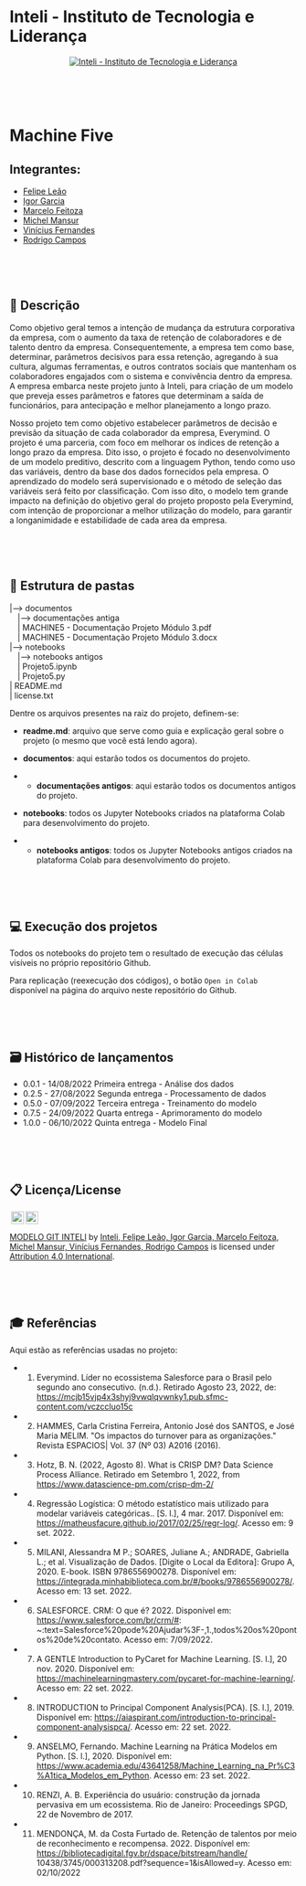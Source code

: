 # Inteli - Instituto de Tecnologia e Liderança 

<p align="center">
<a href= "https://www.inteli.edu.br/"><img src="https://www.inteli.edu.br/wp-content/uploads/2021/08/20172028/marca_1-2.png" alt="Inteli - Instituto de Tecnologia e Liderança" border="0"></a>
</p>


<br><br><br>

# Machine Five

## Integrantes: 
- <a href="https://www.linkedin.com/in/felipe-le%C3%A3o-9a8a601a6/">Felipe Leão</a> 
- <a href="https://www.linkedin.com/in/igor-garcia-126a1823b/">Igor Garcia</a>
- <a href="https://www.linkedin.com/in/marcelofeitoza7/">Marcelo Feitoza</a>
- <a href="https://www.linkedin.com/in/michel-mansur-26006a219/">Michel Mansur</a> 
- <a href="https://www.linkedin.com/in/vinicius-oliveira-fernandes-627b68168/">Vinícius Fernandes</a>
- <a href="https://www.linkedin.com/in/rodrigo-campos-8b70191ab/">Rodrigo Campos</a>

<br><br><br>

## 📝 Descrição

Como objetivo geral temos a intenção de mudança da estrutura corporativa da empresa, com o aumento da taxa de retenção de colaboradores e de talento dentro da empresa. Consequentemente, a empresa tem como base, determinar, parâmetros decisivos para essa retenção, agregando à sua cultura, algumas ferramentas, e outros contratos sociais que mantenham os colaboradores engajados com o sistema e convivência dentro da empresa. A empresa embarca neste projeto junto à Inteli, para criação de um modelo que preveja esses parâmetros e fatores que determinam a saída de funcionários, para antecipação e melhor planejamento a longo prazo.

Nosso projeto tem como objetivo estabelecer parâmetros de decisão e previsão da situação de cada colaborador da empresa, Everymind. O projeto é uma parceria, com foco em melhorar os índices de retenção a longo prazo da empresa. Dito isso, o projeto é focado no desenvolvimento de um modelo preditivo, descrito com a linguagem Python, tendo como uso das variáveis, dentro da base dos dados fornecidos pela empresa. O aprendizado do modelo será supervisionado e o método de seleção das variáveis será feito por classificação.
Com isso dito, o modelo tem grande impacto na definição do objetivo geral do projeto proposto pela Everymind, com intenção de proporcionar a melhor utilização do modelo, para garantir a longanimidade e estabilidade de cada area da empresa.

<br><br><br>

## 📁 Estrutura de pastas

|--> documentos<br>
  &emsp;|--> documentações antiga <br>
  &emsp;| MACHINE5 - Documentação Projeto Módulo 3.pdf<br>
  &emsp;| MACHINE5 - Documentação Projeto Módulo 3.docx<br>
|--> notebooks<br>
  &emsp;|--> notebooks antigos<br>
  &emsp;| Projeto5.ipynb<br>
  &emsp;| Projeto5.py<br>
| README.md<br>
| license.txt

Dentre os arquivos presentes na raiz do projeto, definem-se:

- <b>readme.md</b>: arquivo que serve como guia e explicação geral sobre o projeto (o mesmo que você está lendo agora).

- <b>documentos</b>: aqui estarão todos os documentos do projeto.
- - <b>documentações antigos</b>: aqui estarão todos os documentos antigos do projeto.

- <b>notebooks</b>: todos os Jupyter Notebooks criados na plataforma Colab para desenvolvimento do projeto.
- - <b>notebooks antigos</b>: todos os Jupyter Notebooks antigos criados na plataforma Colab para desenvolvimento do projeto.

<br><br><br>

## 💻 Execução dos projetos

Todos os notebooks do projeto tem o resultado de execução das células visíveis no próprio repositório Github.

Para replicação (reexecução dos códigos), o botão `Open in Colab` disponível na página do arquivo neste repositório do Github.

<br><br><br>

## 🗃 Histórico de lançamentos

* 0.0.1 - 14/08/2022
Primeira entrega - Análise dos dados
* 0.2.5 - 27/08/2022
Segunda entrega - Processamento de dados
* 0.5.0 - 07/09/2022
Terceira entrega - Treinamento do modelo
* 0.7.5 - 24/09/2022
Quarta entrega - Aprimoramento do modelo
* 1.0.0 - 06/10/2022
Quinta entrega - Modelo Final

<br><br><br>

## 📋 Licença/License

<img style="height:22px!important;margin-left:3px;vertical-align:text-bottom;" src="https://mirrors.creativecommons.org/presskit/icons/cc.svg?ref=chooser-v1"><img style="height:22px!important;margin-left:3px;vertical-align:text-bottom;" src="https://mirrors.creativecommons.org/presskit/icons/by.svg?ref=chooser-v1"><p xmlns:cc="http://creativecommons.org/ns#" xmlns:dct="http://purl.org/dc/terms/"><a property="dct:title" rel="cc:attributionURL" href="https://github.com/Spidus/Teste_Final_1">MODELO GIT INTELI</a> by <a rel="cc:attributionURL dct:creator" property="cc:attributionName" href="https://www.yggbrasil.com.br/vr">Inteli, Felipe Leão, Igor Garcia, Marcelo Feitoza, Michel Mansur, Vinícius Fernandes, Rodrigo Campos</a> is licensed under <a href="http://creativecommons.org/licenses/by/4.0/?ref=chooser-v1" target="_blank" rel="license noopener noreferrer" style="display:inline-block;">Attribution 4.0 International</a>.</p>

<br><br><br>

## 🎓 Referências

Aqui estão as referências usadas no projeto:

- 1. Everymind. Líder no ecossistema Salesforce para o Brasil pelo segundo ano consecutivo. (n.d.). Retirado Agosto 23, 2022, de: https://mcjb15vjp4x3shyj9vwqlqvwnky1.pub.sfmc-content.com/vczccluo15c 

- 2. HAMMES, Carla Cristina Ferreira, Antonio José dos SANTOS, e José Maria MELIM. "Os impactos do turnover para as organizações." Revista ESPACIOS| Vol. 37 (Nº 03) A2016 (2016).

- 3. Hotz, B. N. (2022, Agosto 8). What is CRISP DM? Data Science Process Alliance. Retirado em Setembro 1, 2022, from https://www.datascience-pm.com/crisp-dm-2/

- 4. Regressão Logística: O método estatístico mais utilizado para modelar variáveis categóricas.. [S. l.], 4 mar. 2017. Disponível em: https://matheusfacure.github.io/2017/02/25/regr-log/. Acesso em: 9 set. 2022.

- 5. MILANI, Alessandra M P.; SOARES, Juliane A.; ANDRADE, Gabriella L.; et al. Visualização de Dados. [Digite o Local da Editora]: Grupo A, 2020. E-book. ISBN 9786556900278. Disponível em: https://integrada.minhabiblioteca.com.br/#/books/9786556900278/. Acesso em: 13 set. 2022.

- 6. SALESFORCE. CRM: O que é? 2022. Disponível em: https://www.salesforce.com/br/crm/#:
~:text=Salesforce%20pode%20Ajudar%3F-,1.,todos%20os%20pontos%20de%20contato.
Acesso em: 7/09/2022.

- 7. A GENTLE Introduction to PyCaret for Machine Learning. [S. l.], 20 nov. 2020. Disponível em: https://machinelearningmastery.com/pycaret-for-machine-learning/. Acesso em: 22 set. 2022.

- 8. INTRODUCTION to Principal Component Analysis(PCA). [S. l.], 2019. Disponível em: https://aiaspirant.com/introduction-to-principal-component-analysispca/. Acesso em: 22 set. 2022. 

- 9. ANSELMO, Fernando. Machine Learning na Prática Modelos em Python. [S. l.], 2020. Disponível em: https://www.academia.edu/43641258/Machine_Learning_na_Pr%C3%A1tica_Modelos_em_Python. Acesso em: 23 set. 2022.

- 10. RENZI, A. B. Experiência do usuário: construção da jornada pervasiva em um
ecossistema. Rio de Janeiro: Proceedings SPGD, 22 de Novembro de 2017.

- 11. MENDONÇA, M. da Costa Furtado de. Retenção de talentos por meio de reconhecimento
e recompensa. 2022. Disponível em: https://bibliotecadigital.fgv.br/dspace/bitstream/handle/
10438/3745/000313208.pdf?sequence=1&isAllowed=y. Acesso em: 02/10/2022

